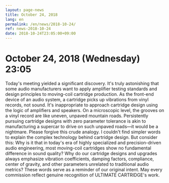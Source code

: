 ```yaml
---
layout: page-news
title: October 24, 2018
lang: en
permalink: /en/news/2018-10-24/
ref: news-2018-10-24
date: 2018-10-24T23:05:00+09:00
---
```



# October 24, 2018 (Wednesday) 23:05

Today's meeting yielded a significant discovery. It's truly astonishing that some audio manufacturers want to apply amplifier testing standards and design principles to moving-coil cartridge production.
As the front-end device of an audio system, a cartridge picks up vibrations from vinyl records, not sound. It's inappropriate to approach cartridge design using the logic of amplifiers and speakers.
On a microscopic level, the grooves on a vinyl record are like uneven, unpaved mountain roads. Persistently pursuing cartridge designs with zero parameter tolerance is akin to manufacturing a supercar to drive on such unpaved roads—it would be a nightmare.
Please forgive this crude analogy. I couldn't find simpler words to explain the complex technology behind cartridge design. But consider this: Why is it that in today's era of highly specialized and precision-driven audio engineering, most moving-coil cartridges show no fundamental difference in sound quality? Why do our cartridge designs and upgrades always emphasize vibration coefficients, damping factors, compliance, center of gravity, and other parameters unrelated to traditional audio metrics?
These words serve as a reminder of our original intent. May every commission reflect genuine recognition of ULTIMATE CARTRIDGE's work.

